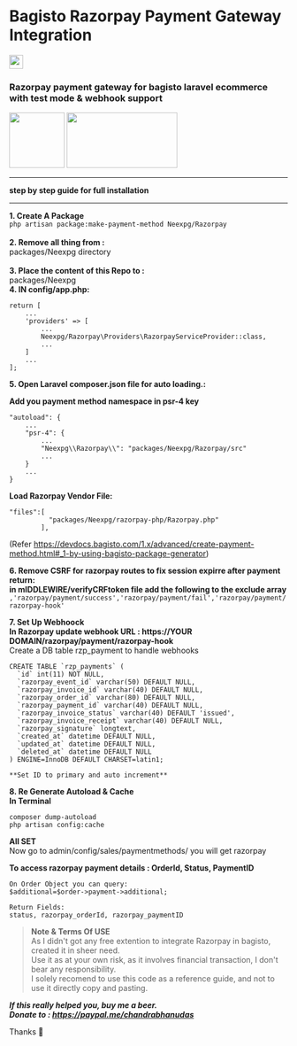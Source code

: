 # Bagisto Razorpay Payment Gateway Integration
 <img src="https://raw.githubusercontent.com/dwyl/repo-badges/master/highresPNGs/build-passing.png"  height="25">

### Razorpay payment gateway for bagisto laravel ecommerce with test mode & webhook support
 <img src="https://devdocs.bagisto.com/logo.png?__WB_REVISION__=7623b31ea8912e775aa903f3da491179"  height="100"> <img src="https://razorpay.com/assets/razorpay-logo.svg" width="200" height="100">
_____________________________________________________________________________________
**step by step guide for full installation**
_____________________________________________________________________________________

**1. Create A Package**<br/>
   ```php artisan package:make-payment-method Neexpg/Razorpay```<br/>   
**2. Remove all thing from :** <br/> packages/Neexpg directory<br/>
<br/>
**3. Place the content of this Repo to  :**<br/>  packages/Neexpg <br/>
**4. IN config/app.php:**<br/>
```
return [
    ...
    'providers' => [
        ...
        Neexpg/Razorpay\Providers\RazorpayServiceProvider::class,
        ...
    ]
    ...
];
```

**5. Open Laravel composer.json file for auto loading.:**<br/>

**Add you payment method namespace in psr-4 key**
```
"autoload": {
    ...
    "psr-4": {
        ...
        "Neexpg\\Razorpay\\": "packages/Neexpg/Razorpay/src"
        ...
    }
    ...
}
````

**Load Razorpay Vendor File:**

```
"files":[
          "packages/Neexpg/razorpay-php/Razorpay.php"
        ],
```
(Refer https://devdocs.bagisto.com/1.x/advanced/create-payment-method.html#_1-by-using-bagisto-package-generator)


**6. Remove CSRF for razorpay routes to fix session expirre after payment return:**<br/>
**in mIDDLEWIRE/verifyCRFtoken file add the following to the exclude array**<br/>
``` ,'razorpay/payment/success','razorpay/payment/fail','razorpay/payment/razorpay-hook' ```

**7. Set Up Webhoock**<br/>
**In Razorpay update webhook URL : https://YOUR DOMAIN/razorpay/payment/razorpay-hook** <br/>
Create a DB table rzp_payment to handle webhooks<br/>
```
CREATE TABLE `rzp_payments` (
  `id` int(11) NOT NULL,
  `razorpay_event_id` varchar(50) DEFAULT NULL,  
  `razorpay_invoice_id` varchar(40) DEFAULT NULL,
  `razorpay_order_id` varchar(80) DEFAULT NULL,
  `razorpay_payment_id` varchar(40) DEFAULT NULL,
  `razorpay_invoice_status` varchar(40) DEFAULT 'issued',
  `razorpay_invoice_receipt` varchar(40) DEFAULT NULL,
  `razorpay_signature` longtext,  
  `created_at` datetime DEFAULT NULL,
  `updated_at` datetime DEFAULT NULL,
  `deleted_at` datetime DEFAULT NULL
) ENGINE=InnoDB DEFAULT CHARSET=latin1;

**Set ID to primary and auto increment**
```


**8. Re Generate Autoload & Cache**<br/>
**In Terminal**<br/>
```
composer dump-autoload
php artisan config:cache
```
**All SET**<br/>
Now go to admin/config/sales/paymentmethods/ you will get razorpay<br/>


**To access razorpay payment details : OrderId, Status, PaymentID**
```
On Order Object you can query:
$additional=$order->payment->additional;

Return Fields:
status, razorpay_orderId, razorpay_paymentID

```
 
>**Note & Terms Of USE**<br/>
>As I didn't got any free extention to integrate  Razorpay in bagisto, created it in sheer need.<br/>
>Use it as at your own risk, as it involves financial transaction, I don't bear any responsibility.<br/>
>I solely recomend to use this code as a reference guide, and not to use it directly copy and pasting.<br/>

***If this really helped you, buy me a beer.<br/>
Donate to  : https://paypal.me/chandrabhanudas***

Thanks :slightly_smiling_face:




